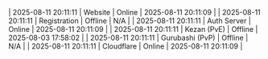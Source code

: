 | 2025-08-11 20:11:11 | Website | Online | 2025-08-11 20:11:09 |
| 2025-08-11 20:11:11 | Registration | Offline | N/A |
| 2025-08-11 20:11:11 | Auth Server | Online | 2025-08-11 20:11:09 |
| 2025-08-11 20:11:11 | Kezan (PvE) | Offline | 2025-08-03 17:58:02 |
| 2025-08-11 20:11:11 | Gurubashi (PvP) | Offline | N/A |
| 2025-08-11 20:11:11 | Cloudflare | Online | 2025-08-11 20:11:09 |
